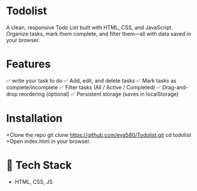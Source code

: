 # Todolist
A clean, responsive Todo List built with HTML, CSS, and JavaScript. Organize tasks, mark them complete, and filter them—all with data saved in your browser.
# Features
✅ write your task to do
✅ Add, edit, and delete tasks
✅ Mark tasks as complete/incomplete
✅ Filter tasks (All / Active / Completed)
✅ Drag-and-drop reordering (optional)
✅ Persistent storage (saves in localStorage)
# Installation
+Clone the repo
git clone https://github.com/eya580/Todolist.git
cd todolist
+Open index.html in your browser.
# 🔧 Tech Stack
- HTML, CSS, JS
